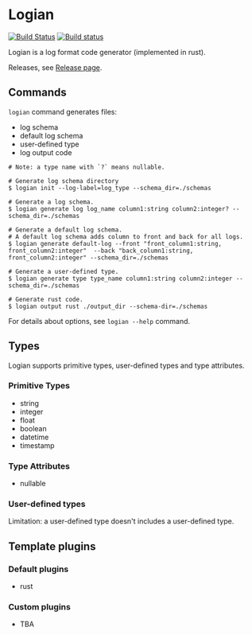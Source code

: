 # Logian

[![Build Status](https://travis-ci.org/naokirin/logian.svg?branch=master)](https://travis-ci.org/naokirin/logian) [![Build status](https://ci.appveyor.com/api/projects/status/aspww5vy8oyb5vo9/branch/master?svg=true)](https://ci.appveyor.com/project/naokirin/logian/branch/master)

Logian is a log format code generator (implemented in rust).  

Releases, see [Release page](https://github.com/naokirin/logian/releases).

## Commands

`logian` command generates files:

* log schema
* default log schema
* user-defined type
* log output code

```
# Note: a type name with `?` means nullable.

# Generate log schema directory
$ logian init --log-label=log_type --schema_dir=./schemas

# Generate a log schema.
$ logian generate log log_name column1:string column2:integer? --schema_dir=./schemas

# Generate a default log schema.
# A default log schema adds column to front and back for all logs.
$ logian generate default-log --front "front_column1:string, front_column2:integer"  --back "back_column1:string, front_column2:integer" --schema_dir=./schemas

# Generate a user-defined type.
$ logian generate type type_name column1:string column2:integer --schema_dir=./schemas

# Generate rust code.
$ logian output rust ./output_dir --schema-dir=./schemas
```

For details about options, see `logian --help` command.

## Types

Logian supports primitive types, user-defined types and type attributes.

### Primitive Types

* string
* integer
* float
* boolean
* datetime
* timestamp

### Type Attributes

* nullable

### User-defined types

Limitation: a user-defined type doesn't includes a user-defined type.

## Template plugins

### Default plugins

* rust

### Custom plugins

* TBA


